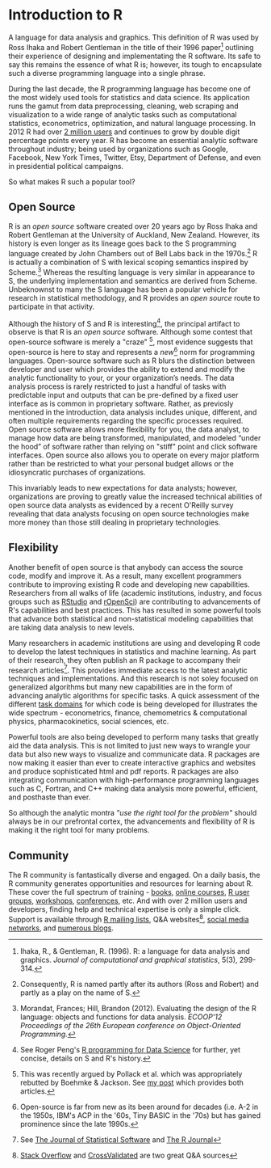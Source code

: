 # Introduction to R


A language for data analysis and graphics. This definition of R was used by Ross Ihaka and Robert Gentleman in the title of their 1996 paper[^RR_paper] outlining their experience of designing and implementating the R software. Its safe to say this remains the essence of what R is; however, its tough to encapsulate such a diverse programming language into a single phrase.

During the last decade, the R programming language has become one of the most widely used tools for statistics and data science. Its application runs the gamut from data preprocessing, cleaning, web scraping and visualization to a wide range of analytic tasks such as computational statistics, econometrics, optimization, and natural language processing.  In 2012 R had over [2 million users](http://www.oracle.com/us/corporate/press/1515738) and continues to grow by double digit percentage points every year. R has become an essential analytic software throughout industry; being used by organizations such as Google, Facebook, New York Times, Twitter, Etsy, Department of Defense, and even in presidential political campaigns.

So what makes R such a popular tool? 

## Open Source
R is an *open source* software created over 20 years ago by Ross Ihaka and Robert Gentleman at the University of Auckland, New Zealand. However, its history is even longer as its lineage goes back to the S programming language created by John Chambers out of Bell Labs back in the 1970s.[^naming] R is actually a combination of S with lexical scoping semantics inspired by Scheme.[^morandat] Whereas the resulting language is very similar in appearance to S, the underlying implementation and semantics are derived from Scheme. Unbeknownst to many the S language has been a popular vehicle for research in statistical methodology, and R provides an *open source* route to participate in that activity.

Although the history of S and R is interesting[^peng], the principal artifact to observe is that R is an *open source* software. Although some contest that open-source software is merely a "craze" [^ORMS], most evidence suggests that open-source is here to stay and represents a *new*[^newness] norm for programming languages. Open-source software such as R blurs the distinction between developer and user which provides the ability to extend and modify the analytic functionality to your, or your organization’s needs. The data analysis process is rarely restricted to just a handful of tasks with predictable input and outputs that can be pre-defined by a fixed user interface as is common in proprietary software. Rather, as previosly mentioned in the introduction, data analysis includes unique, different, and often multiple requirements regarding the specific processes required.  Open source software allows more flexibility for you, the data analyst, to manage how data are being transformed, manipulated, and modeled “under the hood” of software rather than relying on "stiff" point and click software interfaces. Open source also allows you to operate on every major platform rather than be restricted to what your personal budget allows or the idiosyncratic purchases of organizations.

This invariably leads to new expectations for data analysts; however, organizations are proving to greatly value the increased technical abilities of open source data analysts as evidenced by a recent O'Reilly survey revealing that data analysts focusing on open source technologies make more money than those still dealing in proprietary technologies.

## Flexibility
Another benefit of open source is that anybody can access the source code, modify and improve it.  As a result, many excellent programmers contribute to improving existing R code and developing new capabilities.  Researchers from all walks of life (academic institutions, industry, and focus groups such as [RStudio](https://www.rstudio.com) and [rOpenSci](https://ropensci.org/packages/)) are contributing to advancements of R's capabilities and best practices. This has resulted in some powerful tools that advance both statistical and non-statistical modeling capabilities that are taking data analysis to new levels.

Many researchers in academic institutions are using and developing R code to develop the latest techniques in statistics and machine learning. As part of their research, they often publish an R package to accompany their research articles[^r_journals]. This provides immediate access to the latest analytic techniques and implementations. And this research is not soley focused on generalized algorithms but many new capabilities are in the form of advancing analytic algorithms for specific tasks. A quick assessment of the different [task domains](https://cran.r-project.org/web/views/) for which code is being developed for illustrates the wide spectrum - econometrics, finance, chemometrics & computational physics, pharmacokinetics, social sciences, etc.

Powerful tools are also being developed to perform many tasks that greatly aid the data analysis. This is not limited to just new ways to wrangle your data but also new ways to visualize and communicate data. R packages are now making it easier than ever to create interactive graphics and websites and produce sophisticated html and pdf reports. R packages are also integrating communication with high-performance programming languages such as C, Fortran, and C++ making data analysis more powerful, efficient, and posthaste than ever. 

So although the analytic montra *"use the right tool for the problem"* should always be in our prefrontal cortex, the advancements and flexibility of R is making it the right tool for many problems.

## Community
The R community is fantastically diverse and engaged. On a daily basis, the R community generates opportunities and resources for learning about R.  These cover the full spectrum of training - [books](http://www.amazon.com/s/ref=nb_sb_noss_2?url=search-alias%3Daps&field-keywords=r+programming), [online courses](https://www.coursera.org/specializations/jhu-data-science), [R user groups](http://blog.revolutionanalytics.com/local-r-groups.html), [workshops](https://www.rstudio.com/resources/training/workshops), [conferences](https://www.r-project.org/conferences.html), etc. And with over 2 million users and developers, finding help and technical expertise is only a simple click. Support is available through [R mailing lists](https://www.r-project.org/mail.html), Q&A websites[^r_QA], [social media networks](www.twitter.com/search/rstats), and [numerous blogs](http://www.r-bloggers.com/). 







[^RR_paper]: Ihaka, R., & Gentleman, R. (1996). R: a language for data analysis and graphics. *Journal of computational and graphical statistics*, 5(3), 299-314.
[^naming]: Consequently, R is named partly after its authors (Ross and Robert) and partly as a play on the name of S.
[^morandat]: Morandat, Frances; Hill, Brandon (2012). Evaluating the design of the R language: objects and functions for data analysis. *ECOOP'12 Proceedings of the 26th European conference on Object-Oriented Programming.*
[^peng]: See Roger Peng's [R programming for Data Science](https://leanpub.com/rprogramming) for further, yet concise, details on S and R's history.
[^ORMS]: This was recently argued by Pollack et al. which was appropriately rebutted by Boehmke & Jackson. See [my post](http://bradleyboehmke.github.io/2016/02/just-another-open-source-software-debate.html) which provides both articles.
[^newness]: Open-source is far from new as its been around for decades (i.e. A-2 in the 1950s, IBM's ACP in the '60s, Tiny BASIC in the '70s) but has gained prominence since the late 1990s.
[^r_journals]: See [The Journal of Statistical Software](http://www.jstatsoft.org/) and [The R Journal](http://journal.r-project.org/)
[^r_QA]: [Stack Overflow](www.stackoverflow.com/questions/tagged/r) and [CrossValidated](http://stats.stackexchange.com/questions/tagged/r) are two great Q&A sources
